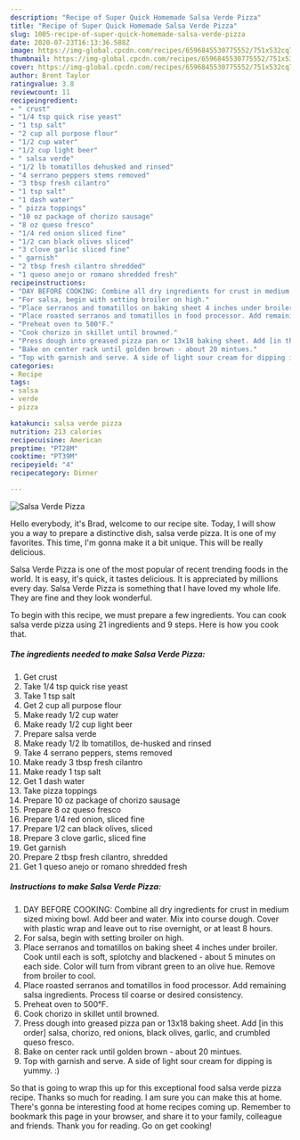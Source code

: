 ```yaml
---
description: "Recipe of Super Quick Homemade Salsa Verde Pizza"
title: "Recipe of Super Quick Homemade Salsa Verde Pizza"
slug: 1005-recipe-of-super-quick-homemade-salsa-verde-pizza
date: 2020-07-23T16:13:36.588Z
image: https://img-global.cpcdn.com/recipes/6596845530775552/751x532cq70/salsa-verde-pizza-recipe-main-photo.jpg
thumbnail: https://img-global.cpcdn.com/recipes/6596845530775552/751x532cq70/salsa-verde-pizza-recipe-main-photo.jpg
cover: https://img-global.cpcdn.com/recipes/6596845530775552/751x532cq70/salsa-verde-pizza-recipe-main-photo.jpg
author: Brent Taylor
ratingvalue: 3.8
reviewcount: 11
recipeingredient:
- " crust"
- "1/4 tsp quick rise yeast"
- "1 tsp salt"
- "2 cup all purpose flour"
- "1/2 cup water"
- "1/2 cup light beer"
- " salsa verde"
- "1/2 lb tomatillos dehusked and rinsed"
- "4 serrano peppers stems removed"
- "3 tbsp fresh cilantro"
- "1 tsp salt"
- "1 dash water"
- " pizza toppings"
- "10 oz package of chorizo sausage"
- "8 oz queso fresco"
- "1/4 red onion sliced fine"
- "1/2 can black olives sliced"
- "3 clove garlic sliced fine"
- " garnish"
- "2 tbsp fresh cilantro shredded"
- "1 queso anejo or romano shredded fresh"
recipeinstructions:
- "DAY BEFORE COOKING: Combine all dry ingredients for crust in medium sized mixing bowl. Add beer and water. Mix into course dough. Cover with plastic wrap and leave out to rise overnight, or at least 8 hours."
- "For salsa, begin with setting broiler on high."
- "Place serranos and tomatillos on baking sheet 4 inches under broiler. Cook until each is soft, splotchy and blackened - about 5 minutes on each side. Color will turn from vibrant green to an olive hue. Remove from broiler to cool."
- "Place roasted serranos and tomatillos in food processor. Add remaining salsa ingredients. Process til coarse or desired consistency."
- "Preheat oven to 500°F."
- "Cook chorizo in skillet until browned."
- "Press dough into greased pizza pan or 13x18 baking sheet. Add [in this order] salsa, chorizo, red onions, black olives, garlic, and crumbled queso fresco."
- "Bake on center rack until golden brown - about 20 mintues."
- "Top with garnish and serve. A side of light sour cream for dipping is yummy. :)"
categories:
- Recipe
tags:
- salsa
- verde
- pizza

katakunci: salsa verde pizza 
nutrition: 213 calories
recipecuisine: American
preptime: "PT28M"
cooktime: "PT39M"
recipeyield: "4"
recipecategory: Dinner

---
```



![Salsa Verde Pizza](https://img-global.cpcdn.com/recipes/6596845530775552/751x532cq70/salsa-verde-pizza-recipe-main-photo.jpg)

Hello everybody, it's Brad, welcome to our recipe site. Today, I will show you a way to prepare a distinctive dish, salsa verde pizza. It is one of my favorites. This time, I'm gonna make it a bit unique. This will be really delicious.



Salsa Verde Pizza is one of the most popular of recent trending foods in the world. It is easy, it's quick, it tastes delicious. It is appreciated by millions every day. Salsa Verde Pizza is something that I have loved my whole life. They are fine and they look wonderful.


To begin with this recipe, we must prepare a few ingredients. You can cook salsa verde pizza using 21 ingredients and 9 steps. Here is how you cook that.

<!--inarticleads1-->

##### The ingredients needed to make Salsa Verde Pizza:

1. Get  crust
1. Take 1/4 tsp quick rise yeast
1. Take 1 tsp salt
1. Get 2 cup all purpose flour
1. Make ready 1/2 cup water
1. Make ready 1/2 cup light beer
1. Prepare  salsa verde
1. Make ready 1/2 lb tomatillos, de-husked and rinsed
1. Take 4 serrano peppers, stems removed
1. Make ready 3 tbsp fresh cilantro
1. Make ready 1 tsp salt
1. Get 1 dash water
1. Take  pizza toppings
1. Prepare 10 oz package of chorizo sausage
1. Prepare 8 oz queso fresco
1. Prepare 1/4 red onion, sliced fine
1. Prepare 1/2 can black olives, sliced
1. Prepare 3 clove garlic, sliced fine
1. Get  garnish
1. Prepare 2 tbsp fresh cilantro, shredded
1. Get 1 queso anejo or romano shredded fresh




<!--inarticleads2-->

##### Instructions to make Salsa Verde Pizza:

1. DAY BEFORE COOKING: Combine all dry ingredients for crust in medium sized mixing bowl. Add beer and water. Mix into course dough. Cover with plastic wrap and leave out to rise overnight, or at least 8 hours.
1. For salsa, begin with setting broiler on high.
1. Place serranos and tomatillos on baking sheet 4 inches under broiler. Cook until each is soft, splotchy and blackened - about 5 minutes on each side. Color will turn from vibrant green to an olive hue. Remove from broiler to cool.
1. Place roasted serranos and tomatillos in food processor. Add remaining salsa ingredients. Process til coarse or desired consistency.
1. Preheat oven to 500°F.
1. Cook chorizo in skillet until browned.
1. Press dough into greased pizza pan or 13x18 baking sheet. Add [in this order] salsa, chorizo, red onions, black olives, garlic, and crumbled queso fresco.
1. Bake on center rack until golden brown - about 20 mintues.
1. Top with garnish and serve. A side of light sour cream for dipping is yummy. :)




So that is going to wrap this up for this exceptional food salsa verde pizza recipe. Thanks so much for reading. I am sure you can make this at home. There's gonna be interesting food at home recipes coming up. Remember to bookmark this page in your browser, and share it to your family, colleague and friends. Thank you for reading. Go on get cooking!
